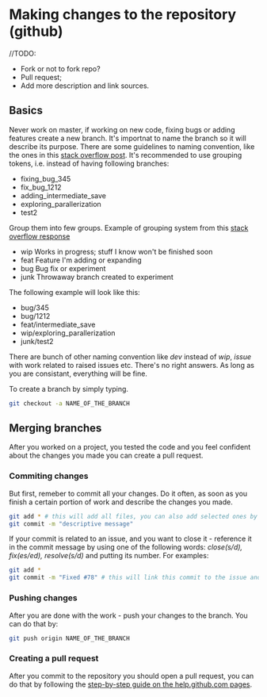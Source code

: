 # Making changes to the repository (github)

//TODO: 

* Fork or not to fork repo?
* Pull request;
* Add more description and link sources.

## Basics

Never work on master, if working on new code, fixing bugs or adding features create a new branch. It's importnat to name the branch so it will describe its purpose. There are some guidelines to naming convention, like the ones in this [stack overflow post](https://stackoverflow.com/questions/273695/what-are-some-examples-of-commonly-used-practices-for-naming-git-branches). It's recommended to use grouping tokens, i.e. instead of having following branches:

* fixing_bug_345
* fix_bug_1212
* adding_intermediate_save
* exploring_parallerization
* test2

Group them into few groups. Example of grouping system from this [stack overflow response](https://stackoverflow.com/a/6065944/7636284)

* wip       Works in progress; stuff I know won't be finished soon
* feat      Feature I'm adding or expanding
* bug       Bug fix or experiment
* junk      Throwaway branch created to experiment 

The following example will look like this:

* bug/345
* bug/1212
* feat/intermediate_save
* wip/exploring_parallerization
* junk/test2

There are bunch of other naming convention like *dev* instead of *wip*, *issue* with work related to raised issues etc. There's no right answers. As long as you are consistant, everything will be fine.

To create a branch by simply typing.

```bash
git checkout -a NAME_OF_THE_BRANCH
```

## Merging branches 

After you worked on a project, you tested the code and you feel confident about the changes you made you can create a pull request. 


### Commiting changes 

But first, remeber to commit all your changes. Do it often, as soon as you finish a certain portion of work and describe the changes you made.

```bash
git add * # this will add all files, you can also add selected ones by replacing the * with their paths
git commit -m "descriptive message"
```

 If your commit is related to an issue, and you want to close it - reference it in the commit message by using one of the following words: *close(s/d), fix(es/ed), resolve(s/d)* and putting its number. For examples:

```bash
git add *
git commit -m "Fixed #78" # this will link this commit to the issue and close it
```

### Pushing changes 

After you are done with the work - push your changes to the branch. You can do that by:

```bash
git push origin NAME_OF_THE_BRANCH
```

### Creating a pull request

After you commit to the repository you should open a pull request, you can do that by following the [step-by-step guide on the help.github.com pages](https://help.github.com/en/articles/creating-a-pull-request).
